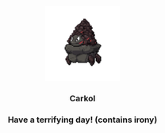 <p align="center">
    <img src="https://raw.githubusercontent.com/PokeAPI/sprites/master/sprites/pokemon/838.png" width="150" height="150">
</p>
<h3 align="center"> <b>Carkol</b></h3>
<h3 align="center">Have a terrifying day! (contains irony)</h3>
